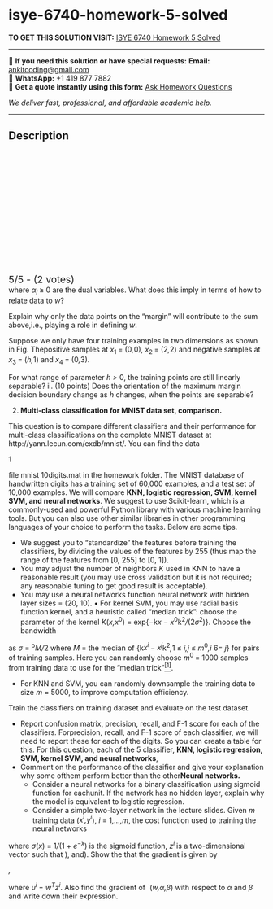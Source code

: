 # isye-6740-homework-5-solved
**TO GET THIS SOLUTION VISIT:** [ISYE 6740 Homework 5 Solved](https://www.ankitcodinghub.com/product/isye-6740-homework-5-fall-2020/)


---

📩 **If you need this solution or have special requests:** **Email:** ankitcoding@gmail.com  
📱 **WhatsApp:** +1 419 877 7882  
📄 **Get a quote instantly using this form:** [Ask Homework Questions](https://www.ankitcodinghub.com/services/ask-homework-questions/)

*We deliver fast, professional, and affordable academic help.*

---

<h2>Description</h2>



<div class="kk-star-ratings kksr-auto kksr-align-center kksr-valign-top" data-payload="{&quot;align&quot;:&quot;center&quot;,&quot;id&quot;:&quot;70513&quot;,&quot;slug&quot;:&quot;default&quot;,&quot;valign&quot;:&quot;top&quot;,&quot;ignore&quot;:&quot;&quot;,&quot;reference&quot;:&quot;auto&quot;,&quot;class&quot;:&quot;&quot;,&quot;count&quot;:&quot;2&quot;,&quot;legendonly&quot;:&quot;&quot;,&quot;readonly&quot;:&quot;&quot;,&quot;score&quot;:&quot;5&quot;,&quot;starsonly&quot;:&quot;&quot;,&quot;best&quot;:&quot;5&quot;,&quot;gap&quot;:&quot;4&quot;,&quot;greet&quot;:&quot;Rate this product&quot;,&quot;legend&quot;:&quot;5\/5 - (2 votes)&quot;,&quot;size&quot;:&quot;24&quot;,&quot;title&quot;:&quot;ISYE 6740 Homework 5 Solved&quot;,&quot;width&quot;:&quot;138&quot;,&quot;_legend&quot;:&quot;{score}\/{best} - ({count} {votes})&quot;,&quot;font_factor&quot;:&quot;1.25&quot;}">

<div class="kksr-stars">

<div class="kksr-stars-inactive">
            <div class="kksr-star" data-star="1" style="padding-right: 4px">


<div class="kksr-icon" style="width: 24px; height: 24px;"></div>
        </div>
            <div class="kksr-star" data-star="2" style="padding-right: 4px">


<div class="kksr-icon" style="width: 24px; height: 24px;"></div>
        </div>
            <div class="kksr-star" data-star="3" style="padding-right: 4px">


<div class="kksr-icon" style="width: 24px; height: 24px;"></div>
        </div>
            <div class="kksr-star" data-star="4" style="padding-right: 4px">


<div class="kksr-icon" style="width: 24px; height: 24px;"></div>
        </div>
            <div class="kksr-star" data-star="5" style="padding-right: 4px">


<div class="kksr-icon" style="width: 24px; height: 24px;"></div>
        </div>
    </div>

<div class="kksr-stars-active" style="width: 138px;">
            <div class="kksr-star" style="padding-right: 4px">


<div class="kksr-icon" style="width: 24px; height: 24px;"></div>
        </div>
            <div class="kksr-star" style="padding-right: 4px">


<div class="kksr-icon" style="width: 24px; height: 24px;"></div>
        </div>
            <div class="kksr-star" style="padding-right: 4px">


<div class="kksr-icon" style="width: 24px; height: 24px;"></div>
        </div>
            <div class="kksr-star" style="padding-right: 4px">


<div class="kksr-icon" style="width: 24px; height: 24px;"></div>
        </div>
            <div class="kksr-star" style="padding-right: 4px">


<div class="kksr-icon" style="width: 24px; height: 24px;"></div>
        </div>
    </div>
</div>


<div class="kksr-legend" style="font-size: 19.2px;">
            5/5 - (2 votes)    </div>
    </div>
where <em>α<sub>i </sub></em>≥ 0 are the dual variables. What does this imply in terms of how to relate data to <em>w</em>?

Explain why only the data points on the “margin” will contribute to the sum above,i.e., playing a role in defining <em>w</em>.

Suppose we only have four training examples in two dimensions as shown in Fig. Thepositive samples at <em>x</em><sub>1 </sub>= (0<em>,</em>0), <em>x</em><sub>2 </sub>= (2<em>,</em>2) and negative samples at <em>x</em><sub>3 </sub>= (<em>h,</em>1) and <em>x</em><sub>4 </sub>= (0<em>,</em>3).

For what range of parameter <em>h &gt; </em>0, the training points are still linearly separable? ii. (10 points) Does the orientation of the maximum margin decision boundary change as <em>h </em>changes, when the points are separable?

<ol start="2">
<li><strong>Multi-class classification for MNIST data set, comparison.&nbsp;</strong></li>
</ol>
This question is to compare different classifiers and their performance for multi-class classifications on the complete MNIST dataset at http://yann.lecun.com/exdb/mnist/. You can find the data

1

file mnist 10digits.mat in the homework folder. The MNIST database of handwritten digits has a training set of 60,000 examples, and a test set of 10,000 examples. We will compare <strong>KNN, logistic regression, SVM, kernel SVM, and neural networks</strong>. We suggest to use Scikit-learn, which is a commonly-used and powerful Python library with various machine learning tools. But you can also use other similar libraries in other programming languages of your choice to perform the tasks. Below are some tips.

<ul>
<li>We suggest you to “standardize” the features before training the classifiers, by dividing the values of the features by 255 (thus map the range of the features from [0, 255] to [0, 1]).</li>
<li>You may adjust the number of neighbors <em>K </em>used in KNN to have a reasonable result (you may use cross validation but it is not required; any reasonable tuning to get good result is acceptable).</li>
<li>You may use a neural networks function neural network with hidden layer sizes = (20, 10). • For kernel SVM, you may use radial basis function kernel, and a heuristic called “median trick”: choose the parameter of the kernel <em>K</em>(<em>x,x</em><sup>0</sup>) = exp{−k<em>x </em>− <em>x</em><sup>0</sup>k<sup>2</sup><em>/</em>(2<em>σ</em><sup>2</sup>)}. Choose the bandwidth</li>
</ul>
as <em>σ </em>= <sup>p</sup><em>M/</em>2 where <em>M </em>= the median of {k<em>x<sup>i </sup></em>− <em>x<sup>j</sup></em>k<sup>2</sup><em>,</em>1 ≤ <em>i,j </em>≤ <em>m</em><sup>0</sup><em>,i </em>6= <em>j</em>} for pairs of training samples. Here you can randomly choose <em>m</em><sup>0 </sup>= 1000 samples from training data to use for the “median trick”<a href="#_ftn1" name="_ftnref1"><sup>[1]</sup></a>.

<ul>
<li>For KNN and SVM, you can randomly downsample the training data to size <em>m </em>= 5000, to improve computation efficiency.</li>
</ul>
Train the classifiers on training dataset and evaluate on the test dataset.

<ul>
<li>Report confusion matrix, precision, recall, and F-1 score for each of the classifiers. Forprecision, recall, and F-1 score of each classifier, we will need to report these for each of the digits. So you can create a table for this. For this question, each of the 5 classifier, <strong>KNN, logistic regression, SVM, kernel SVM, and neural networks</strong>,</li>
<li>Comment on the performance of the classifier and give your explanation why some ofthem perform better than the other<strong>Neural networks.&nbsp;</strong>
<ul>
<li>Consider a neural networks for a binary classification using sigmoid function for eachunit. If the network has no hidden layer, explain why the model is equivalent to logistic regression.</li>
<li>Consider a simple two-layer network in the lecture slides. Given <em>m </em>training data (<em>x<sup>i</sup>,y<sup>i</sup></em>), <em>i </em>= 1<em>,…,m</em>, the cost function used to training the neural networks</li>
</ul>
</li>
</ul>
where <em>σ</em>(<em>x</em>) = 1<em>/</em>(1 + <em>e</em><sup>−<em>x</em></sup>) is the sigmoid function, <em>z<sup>i </sup></em>is a two-dimensional vector such that ), and). Show the that the gradient is given by

<em>,</em>

where <em>u<sup>i </sup></em>= <em>w<sup>T</sup>z<sup>i</sup></em>. Also find the gradient of <em>`</em>(<em>w,α,β</em>) with respect to <em>α </em>and <em>β </em>and write down their expression.
